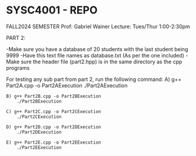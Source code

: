 # SYSC4001 - REPO 

FALL2024 SEMESTER
Prof: Gabriel Wainer
Lecture: Tues/Thur 1:00-2:30pm 


PART 2:

-Make sure you have a database of 20 students with the last student being 9999 
    -Have this text file names as database.txt (As per the one included)
-Make sure the header file (part2.hpp) is in the same directory as the cpp programs

For testing any sub part from part 2, run the following command:
    A) g++ Part2A.cpp -o Part2AExecution
        ./Part2AExecution

    B) g++ Part2B.cpp -o Part2BExecution
        ./Part2BExecution

    C) g++ Part2C.cpp -o Part2CExecution
        ./Part2CExecution

    D) g++ Part2D.cpp -o Part2DExecution
        ./Part2DExecution

    E) g++ Part2E.cpp -o Part2EExecution
        ./Part2EExecution

